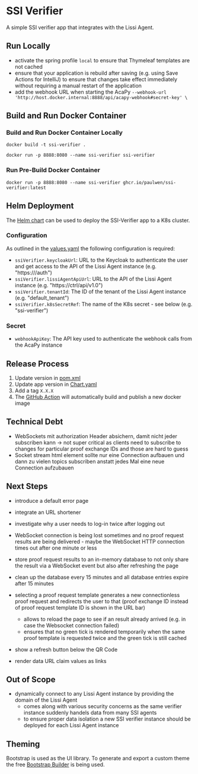 # SSI Verifier

A simple SSI verifier app that integrates with the Lissi Agent.

## Run Locally

- activate the spring profile `local` to ensure that Thymeleaf templates are not
  cached
- ensure that your application is rebuild after saving (e.g. using Save Actions
  for IntelliJ) to ensure that changes take effect immediately without requiring
  a manual restart of the application
- add the webhook URL when starting the
  AcaPy `--webhook-url 'http://host.docker.internal:8888/api/acapy-webhook#secret-key' \`

## Build and Run Docker Container

### Build and Run Docker Container Locally

```
docker build -t ssi-verifier .
 
docker run -p 8888:8080 --name ssi-verifier ssi-verifier
```

### Run Pre-Build Docker Container

```
docker run -p 8888:8080 --name ssi-verifier ghcr.io/paulwen/ssi-verifier:latest
```

## Helm Deployment

The [Helm chart](./k8s) can be used to deploy the SSI-Verifier app to a K8s
cluster.

### Configuration

As outlined in the [values.yaml](./k8s/values.yaml) the following configuration
is required:

- `ssiVerifier.keycloakUrl`: URL to the Keycloak to authenticate the user and
  get access to the API of the Lissi Agent instance (e.g.
  "https://<DOMAIN>/auth")
- `ssiVerifier.lissiAgentApiUrl`: URL to the API of the Lissi Agent instance
  (e.g.
  "https:/<DOMAIN>/ctrl/api/v1.0")
- `ssiVerifier.tenantId`: The ID of the tenant of the Lissi Agent instance
  (e.g. "default_tenant")
- `ssiVerifier.k8sSecretRef`: The name of the K8s secret - see below  (e.g.
  "ssi-verifier")

### Secret

- `webhookApiKey`: The API key used to authenticate the webhook calls from the
  AcaPy instance

## Release Process

1. Update version in [pom.xml](./pom.xml)
1. Update app version in [Chart.yaml](./k8s/Chart.yaml)
2. Add a tag `X.X.X`
3. The [GitHub Action](./.github/workflows/docker-publish.yml) will
   automatically build and publish a new docker image

## Technical Debt

- WebSockets mit authorization Header absichern, damit nicht jeder subscriben
  kann -> not super critical as clients need to subscribe to changes for
  particular proof exchange IDs and those are hard to guess
- Socket stream html element sollte nur eine Connection aufbauen und dann zu
  vielen topics subscriben anstatt jedes Mal eine neue Connection aufzubauen

## Next Steps

- introduce a default error page
- integrate an URL shortener
- investigate why a user needs to log-in twice after logging out
- WebSocket connection is being lost sometimes and no proof request results are being delivered - maybe the WebSocket HTTP connection times out after one minute or less

- store proof request results to an in-memory database to not only share the result via a WebSocket event but also after refreshing the page
- clean up the database every 15 minutes and all database entries expire after
  15 minutes
- selecting a proof request template generates a new connectionless proof
  request and redirects the user to that (proof exchange ID instead of proof
  request template ID is shown in the URL bar)
    - allows to reload the page to see if an result already arrived (e.g. in
      case the Websocket connection failed)
    - ensures that no green tick is rendered temporarily when the same proof
      template is requested twice and the green tick is still cached
- show a refresh button below the QR Code

- render data URL claim values as links

## Out of Scope

- dynamically connect to any Lissi Agent instance by providing the domain of the
  Lissi Agent
    - comes along with various security concerns as the same verifier instance
      suddenly handels data from many SSI agents
    - to ensure proper data isolation a new SSI verifier instance should be
      deployed for each Lissi Agent instance

## Theming

Bootstrap is used as the UI library. To generate and export a custom theme
the free [Bootstrap Builder](https://bootstrap.build/app/projects) is being used.
